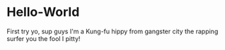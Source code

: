 # Hello-World
First try
yo, sup guys
I'm a Kung-fu hippy from gangster city the rapping surfer you the fool I pitty!
